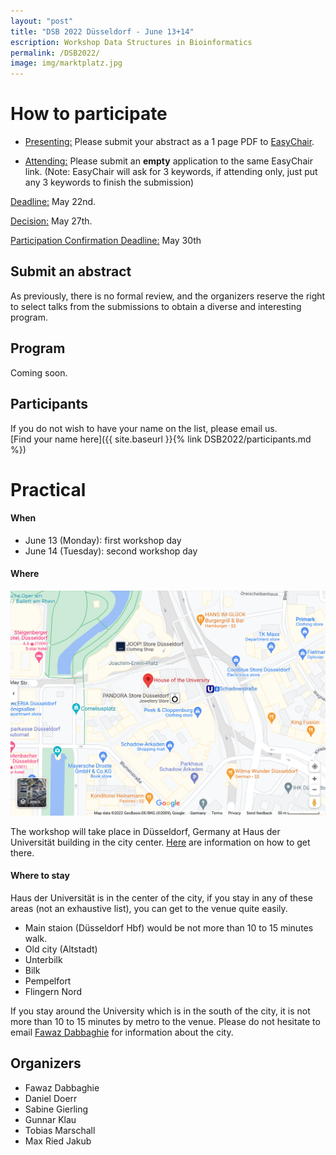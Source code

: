 ```yaml
---
layout: "post"
title: "DSB 2022 Düsseldorf - June 13+14"
escription: Workshop Data Structures in Bioinformatics
permalink: /DSB2022/
image: img/marktplatz.jpg
---
```

# How to participate
* <u>Presenting:</u> Please submit your abstract as a 1 page PDF to [EasyChair](https://easychair.org/conferences/?conf=dsb2022).

* <u>Attending:</u> Please submit an **empty** application to the same EasyChair link. (Note: EasyChair will ask for 3 keywords, if attending only, just put any 3 keywords to finish the submission)


<u>Deadline:</u> May 22nd.

<u>Decision:</u> May 27th.

<u>Participation Confirmation Deadline:</u> May 30th

<!-- 
### 1/2: Registration (mandatory)

* Participation is free, but registration is mandatory. Registrations are now closed. -->
<!-- 
## Important Notice

**All participants should have received an email with the instructions for joining the workshop.** If you have not received such an email,
please contact Yuri Pirola (yuri.pirola@unimib.it) as soon as possible. -->

## Submit an abstract

As previously, there is no formal review, and the organizers reserve the right to select talks from the submissions to obtain a diverse and  interesting program.

## Program

Coming soon.

## Participants
If you do not wish to have your name on the list, please email us.  
[Find your name here]({{ site.baseurl }}{% link DSB2022/participants.md %})


# Practical
#### When
<!-- * any time before January 15: register and submit a talk (via [EasyChair](https://easychair.org/my/conference?conf=dsb2020)) -->
* June 13 (Monday): first workshop day
* June 14 (Tuesday): second workshop day

#### Where

![Haus der Universitaet](img/haus_der_uni_map.png)

The workshop will take place in Düsseldorf, Germany at Haus der Universität building in the city center. [Here](https://www.hdu.hhu.de/en/service-page) are information on how to get there.

#### Where to stay
Haus der Universität is in the center of the city, if you stay in any of these areas (not an exhaustive list), you can get to the venue quite easily.
* Main staion (Düsseldorf Hbf) would be not more than 10 to 15 minutes walk.
* Old city (Altstadt)
* Unterbilk
* Bilk
* Pempelfort
* Flingern Nord

If you stay around the University which is in the south of the city, it is not more than 10 to 15 minutes by metro to the venue. Please do not hesitate to email <a href="mailto:fawaz@hhu.de">Fawaz Dabbaghie</a> for information about the city.
<!-- ## Supports
This meeting is supported by -->

<!-- *  [Università di Milano - Bicocca](https://www.unimib.it)
*  [PANGAIA](https://www.pangenome.eu/) -->

## Organizers
* Fawaz Dabbaghie
* Daniel Doerr
* Sabine Gierling
* Gunnar Klau
* Tobias Marschall
* Max Ried Jakub
